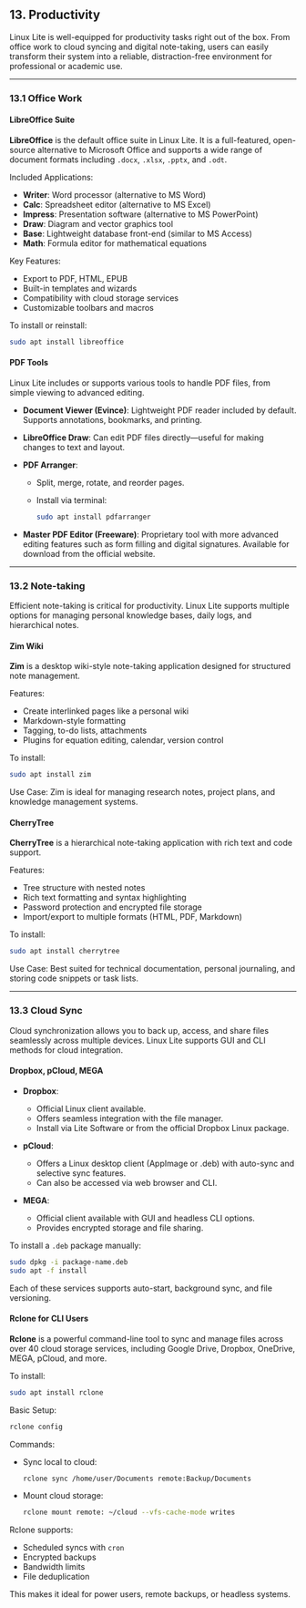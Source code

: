 ## 13. Productivity

Linux Lite is well-equipped for productivity tasks right out of the box. From office work to cloud syncing and digital note-taking, users can easily transform their system into a reliable, distraction-free environment for professional or academic use.

---

### 13.1 Office Work

#### LibreOffice Suite

**LibreOffice** is the default office suite in Linux Lite. It is a full-featured, open-source alternative to Microsoft Office and supports a wide range of document formats including `.docx`, `.xlsx`, `.pptx`, and `.odt`.

Included Applications:

* **Writer**: Word processor (alternative to MS Word)
* **Calc**: Spreadsheet editor (alternative to MS Excel)
* **Impress**: Presentation software (alternative to MS PowerPoint)
* **Draw**: Diagram and vector graphics tool
* **Base**: Lightweight database front-end (similar to MS Access)
* **Math**: Formula editor for mathematical equations

Key Features:

* Export to PDF, HTML, EPUB
* Built-in templates and wizards
* Compatibility with cloud storage services
* Customizable toolbars and macros

To install or reinstall:

```bash
sudo apt install libreoffice
```

#### PDF Tools

Linux Lite includes or supports various tools to handle PDF files, from simple viewing to advanced editing.

* **Document Viewer (Evince)**: Lightweight PDF reader included by default. Supports annotations, bookmarks, and printing.
* **LibreOffice Draw**: Can edit PDF files directly—useful for making changes to text and layout.
* **PDF Arranger**:

  * Split, merge, rotate, and reorder pages.
  * Install via terminal:

    ```bash
    sudo apt install pdfarranger
    ```
* **Master PDF Editor (Freeware)**: Proprietary tool with more advanced editing features such as form filling and digital signatures. Available for download from the official website.

---

### 13.2 Note-taking

Efficient note-taking is critical for productivity. Linux Lite supports multiple options for managing personal knowledge bases, daily logs, and hierarchical notes.

#### Zim Wiki

**Zim** is a desktop wiki-style note-taking application designed for structured note management.

Features:

* Create interlinked pages like a personal wiki
* Markdown-style formatting
* Tagging, to-do lists, attachments
* Plugins for equation editing, calendar, version control

To install:

```bash
sudo apt install zim
```

Use Case:
Zim is ideal for managing research notes, project plans, and knowledge management systems.

#### CherryTree

**CherryTree** is a hierarchical note-taking application with rich text and code support.

Features:

* Tree structure with nested notes
* Rich text formatting and syntax highlighting
* Password protection and encrypted file storage
* Import/export to multiple formats (HTML, PDF, Markdown)

To install:

```bash
sudo apt install cherrytree
```

Use Case:
Best suited for technical documentation, personal journaling, and storing code snippets or task lists.

---

### 13.3 Cloud Sync

Cloud synchronization allows you to back up, access, and share files seamlessly across multiple devices. Linux Lite supports GUI and CLI methods for cloud integration.

#### Dropbox, pCloud, MEGA

* **Dropbox**:

  * Official Linux client available.
  * Offers seamless integration with the file manager.
  * Install via Lite Software or from the official Dropbox Linux package.

* **pCloud**:

  * Offers a Linux desktop client (AppImage or .deb) with auto-sync and selective sync features.
  * Can also be accessed via web browser and CLI.

* **MEGA**:

  * Official client available with GUI and headless CLI options.
  * Provides encrypted storage and file sharing.

To install a `.deb` package manually:

```bash
sudo dpkg -i package-name.deb
sudo apt -f install
```

Each of these services supports auto-start, background sync, and file versioning.

#### Rclone for CLI Users

**Rclone** is a powerful command-line tool to sync and manage files across over 40 cloud storage services, including Google Drive, Dropbox, OneDrive, MEGA, pCloud, and more.

To install:

```bash
sudo apt install rclone
```

Basic Setup:

```bash
rclone config
```

Commands:

* Sync local to cloud:

  ```bash
  rclone sync /home/user/Documents remote:Backup/Documents
  ```
* Mount cloud storage:

  ```bash
  rclone mount remote: ~/cloud --vfs-cache-mode writes
  ```

Rclone supports:

* Scheduled syncs with `cron`
* Encrypted backups
* Bandwidth limits
* File deduplication

This makes it ideal for power users, remote backups, or headless systems.
